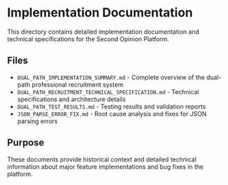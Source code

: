 # Implementation Documentation

This directory contains detailed implementation documentation and technical specifications for the Second Opinion Platform.

## Files

- `DUAL_PATH_IMPLEMENTATION_SUMMARY.md` - Complete overview of the dual-path professional recruitment system
- `DUAL_PATH_RECRUITMENT_TECHNICAL_SPECIFICATION.md` - Technical specifications and architecture details  
- `DUAL_PATH_TEST_RESULTS.md` - Testing results and validation reports
- `JSON_PARSE_ERROR_FIX.md` - Root cause analysis and fixes for JSON parsing errors

## Purpose

These documents provide historical context and detailed technical information about major feature implementations and bug fixes in the platform.